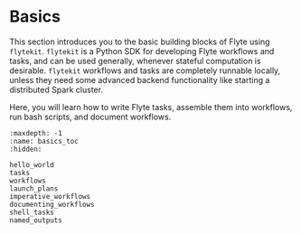 # Basics

This section introduces you to the basic building blocks of Flyte
using `flytekit`. `flytekit` is a Python SDK for developing Flyte workflows and
tasks, and can be used generally, whenever stateful computation is desirable.
`flytekit` workflows and tasks are completely runnable locally, unless they need
some advanced backend functionality like starting a distributed Spark cluster.

Here, you will learn how to write Flyte tasks, assemble them into workflows,
run bash scripts, and document workflows.

```{toctree}
:maxdepth: -1
:name: basics_toc
:hidden:

hello_world
tasks
workflows
launch_plans
imperative_workflows
documenting_workflows
shell_tasks
named_outputs
```
